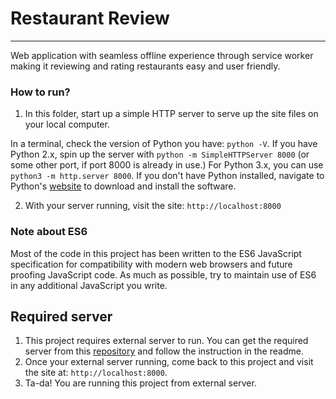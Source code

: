 # Restaurant Review
---

Web application with seamless offline experience through service worker making it reviewing and rating restaurants easy and user friendly.

### How to run?

1. In this folder, start up a simple HTTP server to serve up the site files on your local computer.

In a terminal, check the version of Python you have: `python -V`. If you have Python 2.x, spin up the server with `python -m SimpleHTTPServer 8000` (or some other port, if port 8000 is already in use.) For Python 3.x, you can use `python3 -m http.server 8000`. If you don't have Python installed, navigate to Python's [website](https://www.python.org/) to download and install the software.

2. With your server running, visit the site: `http://localhost:8000`

### Note about ES6

Most of the code in this project has been written to the ES6 JavaScript specification for compatibility with modern web browsers and future proofing JavaScript code. As much as possible, try to maintain use of ES6 in any additional JavaScript you write. 

## Required server
1. This project requires external server to run. You can get the required server from this [repository](https://github.com/nomadme/restaurant-review-backend.git) and follow the instruction in the readme.
2. Once your external server running, come back to this project and visit the site at: `http://localhost:8000`.
3. Ta-da! You are running this project from external server.


